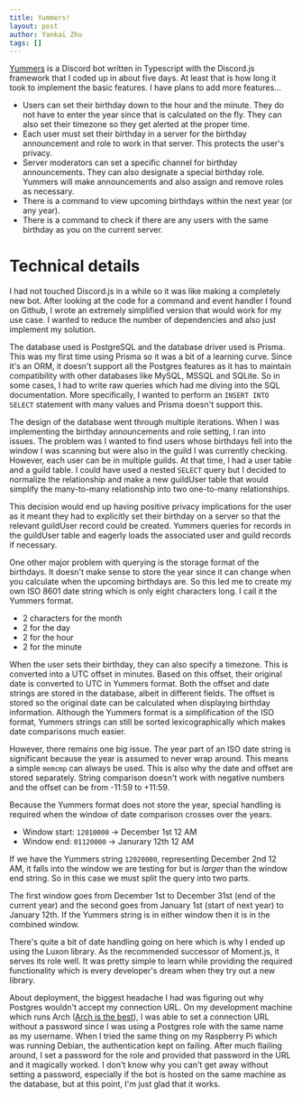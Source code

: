 ```yaml
---
title: Yummers!
layout: post
author: Yankai Zhu
tags: []
---
```


[Yummers](https://github.com/someretical/Yummers) is a Discord bot written in Typescript with the Discord.js framework that I coded up in about five days. At least that is how long it took to implement the basic features. I have plans to add more features...

- Users can set their birthday down to the hour and the minute. They do not have to enter the year since that is calculated on the fly. They can also set their timezone so they get alerted at the proper time.
- Each user must set their birthday in a server for the birthday announcement and role to work in that server. This protects the user's privacy.
- Server moderators can set a specific channel for birthday announcements. They can also designate a special birthday role. Yummers will make announcements and also assign and remove roles as necessary.
- There is a command to view upcoming birthdays within the next year (or any year).
- There is a command to check if there are any users with the same birthday as you on the current server.

# Technical details

I had not touched Discord.js in a while so it was like making a completely new bot. After looking at the code for a command and event handler I found on Github, I wrote an extremely simplified version that would work for my use case. I wanted to reduce the number of dependencies and also just implement my solution.

The database used is PostgreSQL and the database driver used is Prisma. This was my first time using Prisma so it was a bit of a learning curve. Since it's an ORM, it doesn't support all the Postgres features as it has to maintain compatibility with other databases like MySQL, MSSQL and SQLite. So in some cases, I had to write raw queries which had me diving into the SQL documentation. More specifically, I wanted to perform an `INSERT INTO SELECT` statement with many values and Prisma doesn't support this.

The design of the database went through multiple iterations. When I was implementing the birthday announcements and role setting, I ran into issues. The problem was I wanted to find users whose birthdays fell into the window I was scanning but were also in the guild I was currently checking. However, each user can be in multiple guilds. At that time, I had a user table and a guild table. I could have used a nested `SELECT` query but I decided to normalize the relationship and make a new guildUser table that would simplify the many-to-many relationship into two one-to-many relationships.

This decision would end up having positive privacy implications for the user as it meant they had to explicitly set their birthday on a server so that the relevant guildUser record could be created. Yummers queries for records in the guildUser table and eagerly loads the associated user and guild records if necessary.

One other major problem with querying is the storage format of the birthdays. It doesn't make sense to store the year since it can change when you calculate when the upcoming birthdays are. So this led me to create my own ISO 8601 date string which is only eight characters long. I call it the Yummers format.

- 2 characters for the month
- 2 for the day
- 2 for the hour
- 2 for the minute

When the user sets their birthday, they can also specify a timezone. This is converted into a UTC offset in minutes. Based on this offset, their original date is converted to UTC in Yummers format. Both the offset and date strings are stored in the database, albeit in different fields. The offset is stored so the original date can be calculated when displaying birthday information. Although the Yummers format is a simplification of the ISO format, Yummers strings can still be sorted lexicographically which makes date comparisons much easier.

However, there remains one big issue. The year part of an ISO date string is significant because the year is assumed to never wrap around. This means a simple `memcmp` can always be used. This is also why the date and offset are stored separately. String comparison doesn't work with negative numbers and the offset can be from -11:59 to +11:59.

Because the Yummers format does not store the year, special handling is required when the window of date comparison crosses over the years.

- Window start: `12010000` -> December 1st 12 AM
- Window end: `01120000` -> Janurary 12th 12 AM

If we have the Yummers string `12020000`, representing December 2nd 12 AM, it falls into the window we are testing for but is _larger_ than the window end string. So in this case we must split the query into two parts.

The first window goes from December 1st to December 31st (end of the current year) and the second goes from January 1st (start of next year) to January 12th. If the Yummers string is in either window then it is in the combined window.

There's quite a bit of date handling going on here which is why I ended up using the Luxon library. As the recommended successor of Moment.js, it serves its role well. It was pretty simple to learn while providing the required functionality which is every developer's dream when they try out a new library.

About deployment, the biggest headache I had was figuring out why Postgres wouldn't accept my connection URL. On my development machine which runs Arch ([Arch is the best](https://wiki.archlinux.org/title/Arch_is_the_best)), I was able to set a connection URL without a password since I was using a Postgres role with the same name as my username. When I tried the same thing on my Raspberry Pi which was running Debian, the authentication kept on failing. After much flailing around, I set a password for the role and provided that password in the URL and it magically worked. I don't know why you can't get away without setting a password, especially if the bot is hosted on the same machine as the database, but at this point, I'm just glad that it works.
